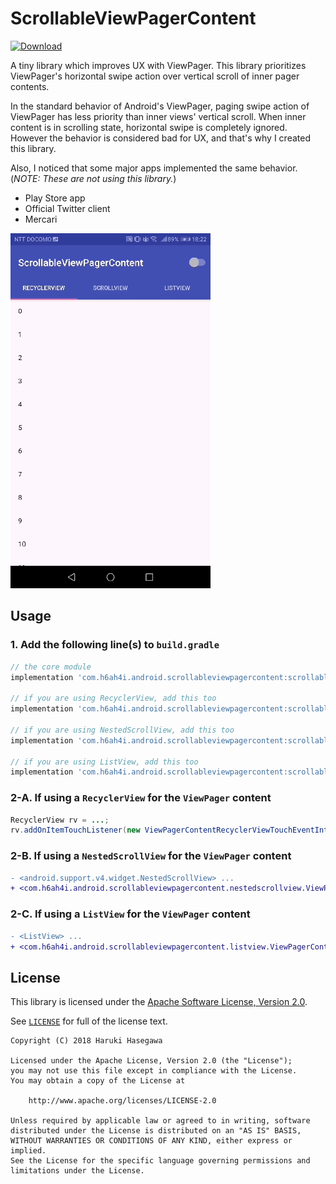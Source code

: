 ScrollableViewPagerContent
===============

[ ![Download](https://api.bintray.com/packages/h6ah4i/maven/com.h6ah4i.android.scrollableviewpagercontent%3Ascrollableviewpagercontent-recyclerview/images/download.svg) ](https://bintray.com/h6ah4i/maven/com.h6ah4i.android.scrollableviewpagercontent%3Ascrollableviewpagercontent-recyclerview/_latestVersion)

A tiny library which improves UX with ViewPager. This library prioritizes ViewPager's horizontal swipe action over vertical scroll of inner pager contents.

In the standard behavior of Android's ViewPager, paging swipe action of ViewPager has less priority than inner views' vertical scroll. When inner content is in scrolling state, horizontal swipe is completely ignored. However the behavior is considered bad for UX, and that's why I created this library.

Also, I noticed that some major apps implemented the same behavior. (*NOTE: These are not using this library.*)

- Play Store app
- Official Twitter client
- Mercari


![Demo app](./images/capture.gif)

Usage
---

### 1. Add the following line(s) to `build.gradle`

```gradle
// the core module
implementation 'com.h6ah4i.android.scrollableviewpagercontent:scrollableviewpagercontent:1.0.0'

// if you are using RecyclerView, add this too
implementation 'com.h6ah4i.android.scrollableviewpagercontent:scrollableviewpagercontent-recyclerview:1.0.0'

// if you are using NestedScrollView, add this too
implementation 'com.h6ah4i.android.scrollableviewpagercontent:scrollableviewpagercontent-nestedscrollview:1.0.0'

// if you are using ListView, add this too
implementation 'com.h6ah4i.android.scrollableviewpagercontent:scrollableviewpagercontent-listview:1.0.0'

```

### 2-A. If using a `RecyclerView` for the `ViewPager` content

```java
RecyclerView rv = ...;
rv.addOnItemTouchListener(new ViewPagerContentRecyclerViewTouchEventInterceptor());
```


### 2-B. If using a `NestedScrollView` for the `ViewPager` content

```diff
- <android.support.v4.widget.NestedScrollView> ...
+ <com.h6ah4i.android.scrollableviewpagercontent.nestedscrollview.ViewPagerContentNestedScrollView> ...

```


### 2-C. If using a `ListView` for the `ViewPager` content

```diff
- <ListView> ...
+ <com.h6ah4i.android.scrollableviewpagercontent.listview.ViewPagerContentListView> ...

```


License
---

This library is licensed under the [Apache Software License, Version 2.0](http://www.apache.org/licenses/LICENSE-2.0).

See [`LICENSE`](LICENSE) for full of the license text.

    Copyright (C) 2018 Haruki Hasegawa

    Licensed under the Apache License, Version 2.0 (the "License");
    you may not use this file except in compliance with the License.
    You may obtain a copy of the License at

        http://www.apache.org/licenses/LICENSE-2.0

    Unless required by applicable law or agreed to in writing, software
    distributed under the License is distributed on an "AS IS" BASIS,
    WITHOUT WARRANTIES OR CONDITIONS OF ANY KIND, either express or implied.
    See the License for the specific language governing permissions and
    limitations under the License.
